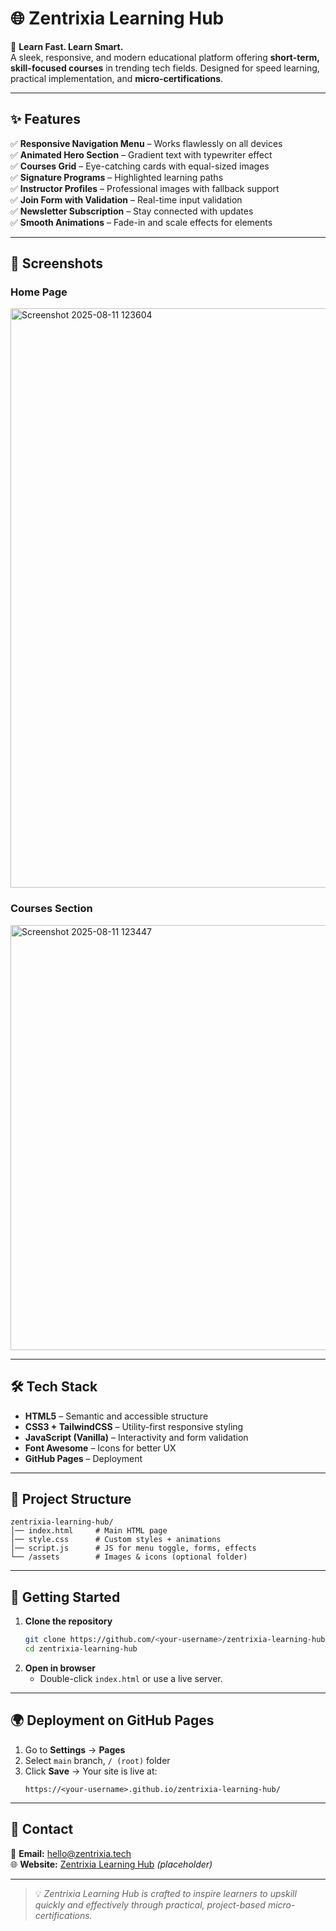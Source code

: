 # 🌐 Zentrixia Learning Hub

🚀 **Learn Fast. Learn Smart.**  
A sleek, responsive, and modern educational platform offering **short-term, skill-focused courses** in trending tech fields. Designed for speed learning, practical implementation, and **micro-certifications**.

---

## ✨ Features

✅ **Responsive Navigation Menu** – Works flawlessly on all devices  
✅ **Animated Hero Section** – Gradient text with typewriter effect  
✅ **Courses Grid** – Eye-catching cards with equal-sized images  
✅ **Signature Programs** – Highlighted learning paths  
✅ **Instructor Profiles** – Professional images with fallback support  
✅ **Join Form with Validation** – Real-time input validation  
✅ **Newsletter Subscription** – Stay connected with updates  
✅ **Smooth Animations** – Fade-in and scale effects for elements  

---

## 📸 Screenshots



### Home Page
<img width="1897" height="927" alt="Screenshot 2025-08-11 123604" src="https://github.com/user-attachments/assets/8019fafe-5ccb-4ade-a48c-0852bb576dc6" />



### Courses Section
<img width="1900" height="680" alt="Screenshot 2025-08-11 123447" src="https://github.com/user-attachments/assets/73059240-edca-4404-b9e0-51f59629a3ea" />


---

## 🛠️ Tech Stack

- **HTML5** – Semantic and accessible structure  
- **CSS3 + TailwindCSS** – Utility-first responsive styling  
- **JavaScript (Vanilla)** – Interactivity and form validation  
- **Font Awesome** – Icons for better UX  
- **GitHub Pages** – Deployment

---

## 📂 Project Structure
```
zentrixia-learning-hub/
│── index.html     # Main HTML page
│── style.css      # Custom styles + animations
│── script.js      # JS for menu toggle, forms, effects
└── /assets        # Images & icons (optional folder)
```

---

## 🚀 Getting Started

1. **Clone the repository**
   ```bash
   git clone https://github.com/<your-username>/zentrixia-learning-hub.git
   cd zentrixia-learning-hub
   ```
2. **Open in browser**
   - Double-click `index.html` or use a live server.

---

## 🌍 Deployment on GitHub Pages

1. Go to **Settings** → **Pages**
2. Select `main` branch, `/ (root)` folder
3. Click **Save** → Your site is live at:
   ```
   https://<your-username>.github.io/zentrixia-learning-hub/
   ```

---

## 📧 Contact
💌 **Email:** [hello@zentrixia.tech](mailto:hello@zentrixia.tech)  
🌐 **Website:** [Zentrixia Learning Hub](https://zentrixia.tech) *(placeholder)*

---

> 💡 *Zentrixia Learning Hub is crafted to inspire learners to upskill quickly and effectively through practical, project-based micro-certifications.*
